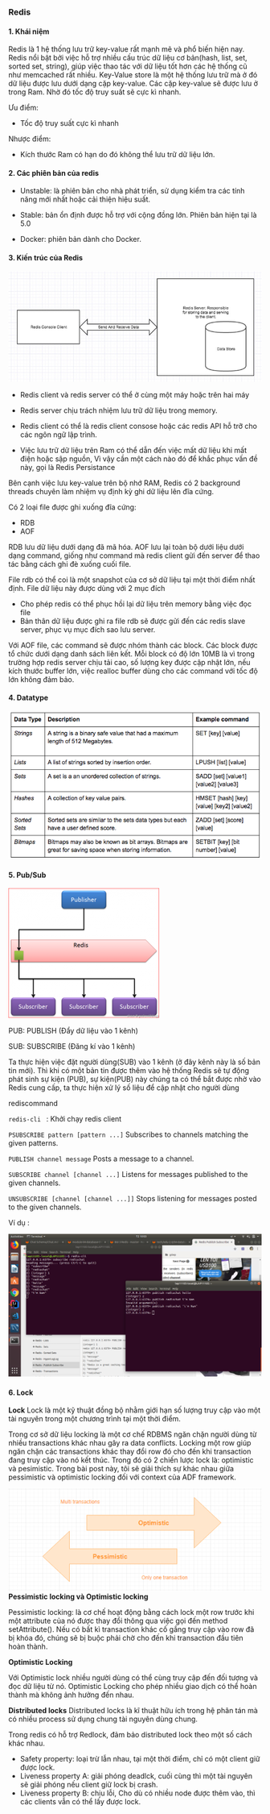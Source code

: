 ### Redis
#### 1. Khái niệm
Redis là 1 hệ thống lưu trữ key-value rất mạnh mẽ và phổ biến hiện nay. Redis nổi bật bởi việc hỗ trợ nhiều cấu trúc dữ liệu cơ bản(hash, list, set, sorted set, string), giúp việc thao tác với dữ liệu tốt hơn các hệ thống cũ như memcached rất nhiều.
Key-Value store là một hệ thống lưu trữ mà ở đó dữ liệu được lưu dưới dạng cặp key-value. Các cặp key-value sẽ được lưu ở trong Ram. Nhờ đó tốc độ truy suất sẽ cực kì nhanh.

Ưu điểm: 
+ Tốc độ truy suất cực kì nhanh

Nhược điểm: 
+ Kích thước Ram có hạn do đó không thể lưu trữ dữ liệu lớn.

#### 2. Các phiên bản của redis

+ Unstable: là phiên bản cho nhà phát triển, sử dụng 
kiểm tra các tính năng mới nhất hoặc cải thiện hiệu suất.

+ Stable: bản ổn định được hỗ trợ với cộng đồng lớn. Phiên bản hiện tại là 5.0

+ Docker: phiên bản dành cho Docker.

#### 3. Kiến trúc của Redis

![redisArch](./images/redis-client-server.jpg)

+ Redis client và redis server có thể ở cùng một máy hoặc trên hai máy 

+ Redis server chịu trách nhiệm lưu trữ dữ liệu trong memory.

+ Redis client có thể là redis client consose hoặc các redis API hỗ trỡ cho các ngôn ngữ lập trình.

+ Việc lưu trữ dữ liệu trên Ram có thể dẫn đến việc mất dữ liệu khi mất điện hoặc sập nguồn, Vì vậy cần một cách nào đó để khắc phục vấn đề này, gọi là Redis Persistance

Bên cạnh việc lưu key-value trên bộ nhớ RAM, Redis có 2 background threads chuyên làm nhiệm vụ định kỳ ghi dữ liệu lên đĩa cứng.

Có 2 loại file được ghi xuống đĩa cứng:

+ RDB
+ AOF

RDB lưu dữ liệu dưới dạng đã mã hóa. AOF lưu lại toàn bộ dưới liệu dưới dạng command, giống như command mà redis client gửi đến server để thao tác bằng cách ghi đè xuống cuối file.

File rdb có thể coi là một snapshot của cơ sở dữ liệu tại một thời điểm nhất định. File dữ liệu này được dùng với 2 mục đích


+ Cho phép redis có thể phục hồi lại dữ liệu trên memory bằng việc đọc file
+ Bản thân dữ liệu được ghi ra file rdb sẽ được gửi đến các redis slave server, phục vụ mục đích sao lưu server.


Với AOF file, các command sẽ được nhóm thành các block. Các block được tổ chức dưới dạng danh sách liên kết. Mỗi block có độ lớn 10MB là vì trong trường hợp redis server chịu tải cao, số lượng key được cập nhật lớn, nếu kích thước buffer lớn, việc realloc buffer dùng cho các command với tốc độ lớn không đảm bảo.

#### 4. Datatype

![datatype](./images/data-type-redis.png)

#### 5. Pub/Sub

![pub/sub](./images/pub_sub-300x257.png)

PUB: PUBLISH (Đẩy dữ liệu vào 1 kênh)

SUB:  SUBSCRIBE (Đăng kí vào 1 kênh)

Ta thực hiện việc đặt người dùng(SUB) vào 1 kênh (ở đây kênh này là số bản tin mới). Thì khi có một bản tin được thêm vào hệ thống Redis sẽ tự động phát sinh sự kiện (PUB), sự kiện(PUB) này chúng ta có thể bắt được nhờ vào Redis cung cấp, ta thực hiện xử lý số liệu để cập nhật cho người dùng

rediscommand

`redis-cli ` : Khởi chạy redis client

`PSUBSCRIBE pattern [pattern ...]`
Subscribes to channels matching the given patterns.

`PUBLISH channel message`
Posts a message to a channel.

`SUBSCRIBE channel [channel ...]`
Listens for messages published to the given channels.

`UNSUBSCRIBE [channel [channel ...]]`
Stops listening for messages posted to the given channels.

Ví dụ :

![pusub](./images/redispubsub.png)

#### 6. Lock

<b>Lock</b>
Lock là một kỹ thuật đồng bộ nhằm giới hạn số lượng truy cập vào một tài nguyên trong một chương trình tại một thời điểm.

Trong cơ sở dữ liệu locking là một cơ chế RDBMS ngăn chặn người dùng từ nhiều transactions khác nhau gây ra data conflicts. Locking một row giúp ngăn chặn các transactions khác thay đổi row đó cho đến khi transaction đang truy cập vào nó kết thúc. Trong đó có 2 chiến lược lock là: optimistic và pesimistic. Trong bài post này, tôi sẽ giải thích sự khác nhau giữa pessimistic và optimistic locking đối với context của ADF framework.

![lock](./images/locking.png)
<b>Pessimistic locking và Optimistic locking</b>

Pessimistic locking: là cơ chế  hoạt động bằng cách lock một row trước khi một attribute của nó được thay đổi thông qua việc gọi đến method setAttribute(). Nếu có bất kì transaction khác cố gắng truy cập vào row đã bị khóa đó, chúng sẽ bị buộc phải chờ cho đến khi transaction đầu tiên hoàn thành.

<b>Optimistic Locking</b>

Với Optimistic lock nhiều người dùng có thể cùng truy cập đến đối tượng và đọc dữ liệu từ nó. 
Optimistic Locking cho phép nhiều giao dịch có thể hoàn thành mà không ảnh hưởng đến nhau. 

<b>Distributed locks</b> 
Distributed locks là kĩ thuật hữu ích trong hệ phân tán mà có nhiều process sử dụng chung tài nguyên dùng chung.

Trong redis có hỗ trợ Redlock, đảm bảo distributed lock theo một số  cách khác nhau.

+ Safety property: loại trừ lẫn nhau, tại một thời điểm, chỉ có một client giữ được lock.
+ Liveness property A: giải phóng deadlck, cuối cùng thì một tài nguyên sẽ giải phóng nếu client giữ lock bị crash.
+ Liveness property B: chịu lỗi, Cho dù có nhiều node được thêm vào, thì các clients vẫn có thể lấy được lock. 